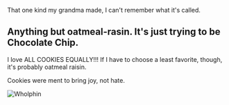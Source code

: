 
That one kind my grandma made, I can't remember what it's called.

## Anything but oatmeal-rasin. It's just trying to be Chocolate Chip.

I love ALL COOKIES EQUALLY!!!
If I have to choose a least favorite, though, it's probably oatmeal raisin.

Cookies were ment to bring joy, not hate.

![Wholphin](https://pbs.twimg.com/media/Bj9r09tCAAA9T9i.jpg)
